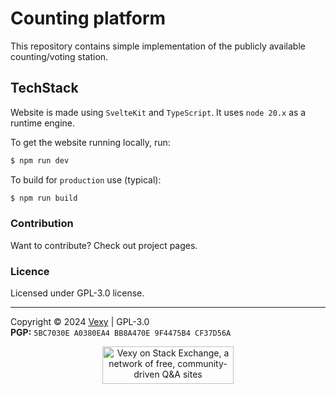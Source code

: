 # Counting platform
This repository contains simple implementation of the publicly available counting/voting station.

## TechStack
Website is made using `SvelteKit` and `TypeScript`. It uses `node 20.x` as a runtime engine.  

To get the website running locally, run:  
```bash
$ npm run dev
```  

To build for `production` use (typical):
```bash
$ npm run build
```

### Contribution
Want to contribute? Check out project pages.

### Licence
Licensed under GPL-3.0 license.  

----

Copyright © 2024 [Vexy](https:github.com/vexy) | GPL-3.0  
**PGP:** `5BC7030E A0380EA4 BB8A470E 9F4475B4 CF37D56A`

<p align="center">
    <!-- <code>Fridge</code> - <b>Lightweight</b>, <b>fast</b> and extreeemely <b>simple to use fetch or store mechanism.</b><br> -->
    <a href="https://stackexchange.com/users/215166"><img src="https://stackexchange.com/users/flair/215166.png?theme=clean" width="210" height="60" alt="Vexy on Stack Exchange, a network of free, community-driven Q&amp;A sites" title="profile for Vexy on Stack Exchange, a network of free, community-driven Q&amp;A sites">
    </a>
</p>